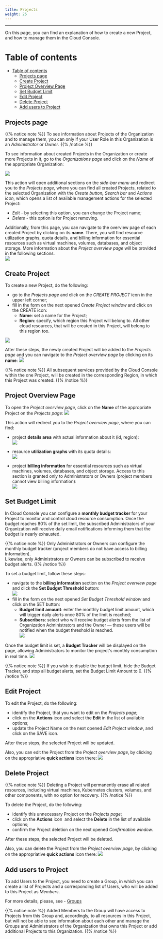 ```yaml
---
title: Projects
weight: 25
---
```

___
On this page, you can find an explanation of how to create a new Project, and how to manage them in the Cloud Console.

# Table of contents
- [Table of contents](#table-of-contents)
  - [Projects page](#projects-page)
  - [Create Project](#create-project)
  - [Project Overview Page](#project-overview-page)
  - [Set Budget Limit](#set-budget-limit)
  - [Edit Project](#edit-project)
  - [Delete Project](#delete-project)
  - [Add users to Project](#add-users-to-project)

## Projects page

{{% notice note %}}
To see information about Projects of the Organization and to manage them, you can only if your User Role in this Organization is an *Administrator* or *Owner*. 
{{% /notice %}}

To see information about created Projects in the Organization or create more Projects in it, go to the *Organizations page* and click on the *Name* of the appropriate Organization:

![](../../assets/images/organizations/7.png?width=50pc&classes=border,shadow)  

This action will open additional sections on the *side-bar menu* and redirect you to the *Projects page*, where you can find all created Projects, related to the selected Organization with the *Create button, Search bar* and *Actions icon*, which opens a list of available management actions for the selected Project:  
- *Edit* - by selecting this option, you can change the Project name;
- *Delete* - this option is for Project removing.

Additionally, from this page, you can navigate to the overview page of each created Project by clicking on its **name**. There, you will find resource utilization graphs, quota details, and billing information for essential resources such as virtual machines, volumes, databases, and object storage. More information about the *Project overview page* will be provided in the following sections.   
![](../../assets/images/projects/2.png?width=50pc&classes=border,shadow) 

## Create Project

To create a new Project, do the following:
- go to the *Projects page* and click on the *CREATE PROJECT* icon in the upper left corner; 
- fill in the form on the next opened *Create Project window* and click on the CREATE icon: 
  - **Name**: set a name for the Project;
  - **Region**: specify, which region this Project will belong to. All other cloud resources, that will be created in this Project, will belong to this region too.

![](../../assets/images/projects/4.png?width=35pc&classes=border,shadow) 

After these steps, the newly created Project will be added to the *Projects page* and you can navigate to the *Project overview page* by clicking on its **name**:
![](../../assets/images/projects/5.png?width=45pc&classes=border,shadow) 

{{% notice note %}}
All subsequent services provided by the Cloud Console within the one Project, will be created in the corresponding Region, in which this Project was created.
{{% /notice %}}

## Project Overview Page
To open the *Project overview page*, click on the **Name** of the appropriate Project on the *Projects page*:
![](../../assets/images/projects/5.png?width=45pc&classes=border,shadow) 

This action will redirect you to the *Project overview page*, where you can find:   
- project **details area** with actual information about it (id, region):  
![](../../assets/images/projects/7.png?width=30pc&classes=border,shadow)   

- resource **utilization graphs** with its quota details:  
![](../../assets/images/projects/14.png?width=50pc&classes=border,shadow) 

- project **billing information** for essential resources such as virtual machines, volumes, databases, and object storage. 
Access to this section is granted only to Administrators or Owners (project members cannot view billing information):  
![](../../assets/images/projects/12.png?width=50pc&classes=border,shadow) 

## Set Budget Limit

In Cloud Console you can configure a **monthly budget tracker** for your Project to monitor and control cloud resource consumption. Once the budget reaches 80% of the set limit, the subscribed Administrators of your Organization will receive daily email notifications informing them that the budget is nearly exhausted.

{{% notice note %}}
Only Administrators or Owners can configure the monthly budget tracker (project members do not have access to billing information).  
Likewise, only Administrators or Owners can be subscribed to receive budget alerts.
{{% /notice %}}

To set a budget limit, follow these steps:

- navigate to the **billing information** section on the *Project overview page* and click the **Set Budget Threshold** button:  
![](../../assets/images/projects/13.png?width=50pc&classes=border,shadow)   
- fill in the form on the next opened *Set Budget Threshold window* and click on the SET button: 
  - **Budget limit amount**:  enter the monthly budget limit amount, which will trigger daily alerts once 80% of the limit is reached;
  - **Subscribers**: select who will receive budget alerts from the list of Organization Administrators and the Owner — these users will be notified when the budget threshold is reached.  
![](../../assets/images/projects/15.png?width=35pc&classes=border,shadow) 

Once the budget limit is set, a **Budget Tracker** will be displayed on the page, allowing Administrators to monitor the project's monthly consumption in real time.
![](../../assets/images/projects/16.png?width=50pc&classes=border,shadow) 

{{% notice note %}}
If you wish to disable the budget limit, hide the Budget Tracker, and stop all budget alerts, set the Budget Limit Amount to 0.
{{% /notice %}}

## Edit Project 
To edit the Project, do the following:
- identify the Project, that you want to edit on the *Projects page*;
- click on the **Actions** icon and select the **Edit** in the list of available options;
- update the Project Name on the next opened *Edit Project window*, and click on the SAVE icon.

After these steps, the selected Project will be updated.

Also, you can edit the Project from the *Project overview page*, by clicking on the appropriative **quick actions** icon there:
![](../../../assets/images/projects/10.png?width=25pc&classes=border,shadow)

## Delete Project 

{{% notice note %}}
Deleting a Project will permanently erase all related resources, including virtual machines, Kubernetes clusters, volumes, and other components, with no option for recovery.
{{% /notice %}}

To delete the Project, do the following:
- identify this unnecessary Project on the *Projects page*;
- click on the **Actions** icon  and select the **Delete** in the list of available options;
- confirm the Project deletion on the next opened *Confirmation window*.

After these steps, the selected Project will be deleted.

Also, you can delete the Project from the *Project overview page*, by clicking on the appropriative **quick actions** icon there:
![](../../../assets/images/projects/11.png?width=25pc&classes=border,shadow)

## Add users to Project

To add Users to the Project, you need to create a Group, in which you can create a list of Projects and a corresponding list of Users, who will be added to this Project as *Members*.

For more details, please, see - [Groups](https://docs.ventuscloud.eu/identity-management/groups/)

{{% notice note %}}
Added Members to the Group will have access to Projects from this Group and, accordingly, to all resources in this Project, but will not be able to see information about each other and manage the Groups and Administrators of the Organization that owns this Project or add additional Projects to this Organization.
{{% /notice %}}
